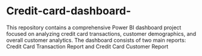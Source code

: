 # Credit-card-dashboard-
This repository contains a comprehensive Power BI dashboard project focused on analyzing credit card transactions, customer demographics, and overall customer analytics. The dashboard consists of two main reports: Credit Card Transaction Report and Credit Card Customer Report 

